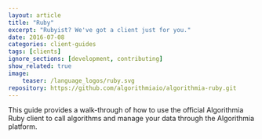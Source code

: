 ```yaml
---
layout: article
title: "Ruby"
excerpt: "Rubyist? We've got a client just for you."
date: 2016-07-08
categories: client-guides
tags: [clients]
ignore_sections: [development, contributing]
show_related: true
image:
    teaser: /language_logos/ruby.svg
repository: https://github.com/algorithmiaio/algorithmia-ruby.git
---
```


This guide provides a walk-through of how to use the official Algorithmia Ruby client to call algorithms and manage your data
through the Algorithmia platform.